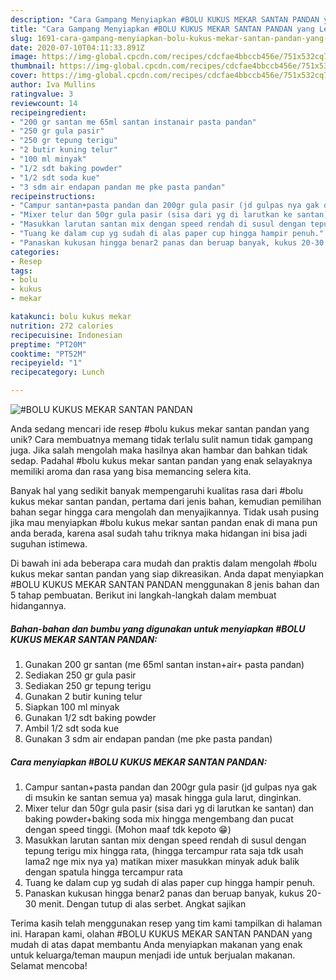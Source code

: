 ```yaml
---
description: "Cara Gampang Menyiapkan #BOLU KUKUS MEKAR SANTAN PANDAN yang Lezat Sekali"
title: "Cara Gampang Menyiapkan #BOLU KUKUS MEKAR SANTAN PANDAN yang Lezat Sekali"
slug: 1691-cara-gampang-menyiapkan-bolu-kukus-mekar-santan-pandan-yang-lezat-sekali
date: 2020-07-10T04:11:33.891Z
image: https://img-global.cpcdn.com/recipes/cdcfae4bbccb456e/751x532cq70/bolu-kukus-mekar-santan-pandan-foto-resep-utama.jpg
thumbnail: https://img-global.cpcdn.com/recipes/cdcfae4bbccb456e/751x532cq70/bolu-kukus-mekar-santan-pandan-foto-resep-utama.jpg
cover: https://img-global.cpcdn.com/recipes/cdcfae4bbccb456e/751x532cq70/bolu-kukus-mekar-santan-pandan-foto-resep-utama.jpg
author: Iva Mullins
ratingvalue: 3
reviewcount: 14
recipeingredient:
- "200 gr santan me 65ml santan instanair pasta pandan"
- "250 gr gula pasir"
- "250 gr tepung terigu"
- "2 butir kuning telur"
- "100 ml minyak"
- "1/2 sdt baking powder"
- "1/2 sdt soda kue"
- "3 sdm air endapan pandan me pke pasta pandan"
recipeinstructions:
- "Campur santan+pasta pandan dan 200gr gula pasir (jd gulpas nya gak di msukin ke santan semua ya) masak hingga gula larut, dinginkan."
- "Mixer telur dan 50gr gula pasir (sisa dari yg di larutkan ke santan) dan baking powder+baking soda mix hingga mengembang dan pucat dengan speed tinggi. (Mohon maaf tdk kepoto 😁)"
- "Masukkan larutan santan mix dengan speed rendah di susul dengan tepung terigu mix hingga rata, (hingga tercampur rata saja tdk usah lama2 nge mix nya ya) matikan mixer masukkan minyak aduk balik dengan spatula hingga tercampur rata"
- "Tuang ke dalam cup yg sudah di alas paper cup hingga hampir penuh."
- "Panaskan kukusan hingga benar2 panas dan beruap banyak, kukus 20-30 menit. Dengan tutup di alas serbet. Angkat sajikan"
categories:
- Resep
tags:
- bolu
- kukus
- mekar

katakunci: bolu kukus mekar 
nutrition: 272 calories
recipecuisine: Indonesian
preptime: "PT20M"
cooktime: "PT52M"
recipeyield: "1"
recipecategory: Lunch

---
```



![#BOLU KUKUS MEKAR SANTAN PANDAN](https://img-global.cpcdn.com/recipes/cdcfae4bbccb456e/751x532cq70/bolu-kukus-mekar-santan-pandan-foto-resep-utama.jpg)

Anda sedang mencari ide resep #bolu kukus mekar santan pandan yang unik? Cara membuatnya memang tidak terlalu sulit namun tidak gampang juga. Jika salah mengolah maka hasilnya akan hambar dan bahkan tidak sedap. Padahal #bolu kukus mekar santan pandan yang enak selayaknya memiliki aroma dan rasa yang bisa memancing selera kita.



Banyak hal yang sedikit banyak mempengaruhi kualitas rasa dari #bolu kukus mekar santan pandan, pertama dari jenis bahan, kemudian pemilihan bahan segar hingga cara mengolah dan menyajikannya. Tidak usah pusing jika mau menyiapkan #bolu kukus mekar santan pandan enak di mana pun anda berada, karena asal sudah tahu triknya maka hidangan ini bisa jadi suguhan istimewa.


Di bawah ini ada beberapa cara mudah dan praktis dalam mengolah #bolu kukus mekar santan pandan yang siap dikreasikan. Anda dapat menyiapkan #BOLU KUKUS MEKAR SANTAN PANDAN menggunakan 8 jenis bahan dan 5 tahap pembuatan. Berikut ini langkah-langkah dalam membuat hidangannya.

<!--inarticleads1-->

##### Bahan-bahan dan bumbu yang digunakan untuk menyiapkan #BOLU KUKUS MEKAR SANTAN PANDAN:

1. Gunakan 200 gr santan (me 65ml santan instan+air+ pasta pandan)
1. Sediakan 250 gr gula pasir
1. Sediakan 250 gr tepung terigu
1. Gunakan 2 butir kuning telur
1. Siapkan 100 ml minyak
1. Gunakan 1/2 sdt baking powder
1. Ambil 1/2 sdt soda kue
1. Gunakan 3 sdm air endapan pandan (me pke pasta pandan)




<!--inarticleads2-->

##### Cara menyiapkan #BOLU KUKUS MEKAR SANTAN PANDAN:

1. Campur santan+pasta pandan dan 200gr gula pasir (jd gulpas nya gak di msukin ke santan semua ya) masak hingga gula larut, dinginkan.
1. Mixer telur dan 50gr gula pasir (sisa dari yg di larutkan ke santan) dan baking powder+baking soda mix hingga mengembang dan pucat dengan speed tinggi. (Mohon maaf tdk kepoto 😁)
1. Masukkan larutan santan mix dengan speed rendah di susul dengan tepung terigu mix hingga rata, (hingga tercampur rata saja tdk usah lama2 nge mix nya ya) matikan mixer masukkan minyak aduk balik dengan spatula hingga tercampur rata
1. Tuang ke dalam cup yg sudah di alas paper cup hingga hampir penuh.
1. Panaskan kukusan hingga benar2 panas dan beruap banyak, kukus 20-30 menit. Dengan tutup di alas serbet. Angkat sajikan




Terima kasih telah menggunakan resep yang tim kami tampilkan di halaman ini. Harapan kami, olahan #BOLU KUKUS MEKAR SANTAN PANDAN yang mudah di atas dapat membantu Anda menyiapkan makanan yang enak untuk keluarga/teman maupun menjadi ide untuk berjualan makanan. Selamat mencoba!
